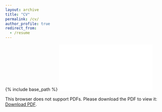 ```yaml
---
layout: archive
title: "CV"
permalink: /cv/
author_profile: true
redirect_from:
  - /resume
---
```


{% include base_path %}
<object data="{{ base_path }}//files/toslali_CV_2024_current__O1_ (3).pdf" type="application/pdf" width="700px" height="700px">
    <embed src="{{ base_path }}//files/toslali_CV_2024_current__O1_ (3).pdf">
        <p>This browser does not support PDFs. Please download the PDF to view it: <a href="https://github.com/mtoslalibu/mtoslalibu.github.io/blob/master/files/toslali_CV_2024_current__O1_ (3).pdf">Download PDF</a>.</p>
    </embed>
</object>
